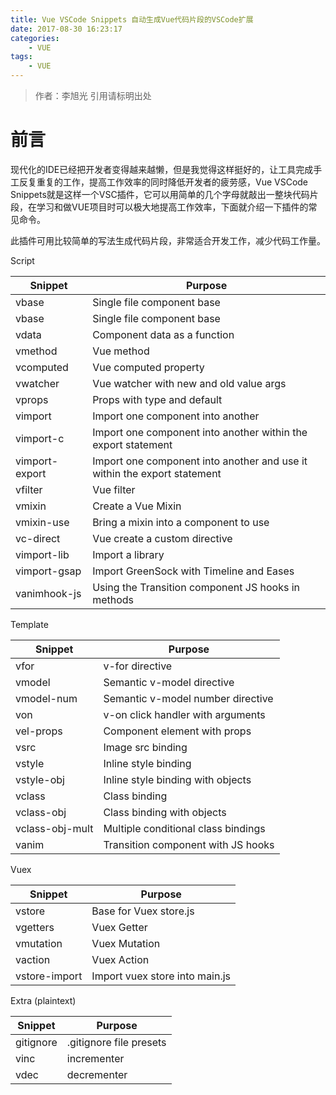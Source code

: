 ```yaml
---
title: Vue VSCode Snippets 自动生成Vue代码片段的VSCode扩展
date: 2017-08-30 16:23:17
categories: 
	- VUE
tags: 
	- VUE
---
```

> 作者：李旭光
> 引用请标明出处


# 前言
现代化的IDE已经把开发者变得越来越懒，但是我觉得这样挺好的，让工具完成手工反复重复的工作，提高工作效率的同时降低开发者的疲劳感，Vue VSCode Snippets就是这样一个VSC插件，它可以用简单的几个字母就敲出一整块代码片段，在学习和做VUE项目时可以极大地提高工作效率，下面就介绍一下插件的常见命令。
<!-- more -->

此插件可用比较简单的写法生成代码片段，非常适合开发工作，减少代码工作量。

Script


Snippet | Purpose
---|---
vbase | Single file component base
vbase|	Single file component base
vdata|	Component data as a function
vmethod|	Vue method
vcomputed|	Vue computed property
vwatcher|	Vue watcher with new and old value args
vprops|	Props with type and default
vimport	|Import one component into another
vimport-c|	Import one component into another within the export statement
vimport-export|	Import one component into another and use it within the export statement
vfilter	|Vue filter
vmixin|	Create a Vue Mixin
vmixin-use|	Bring a mixin into a component to use
vc-direct|	Vue create a custom directive
vimport-lib	|Import a library
vimport-gsap|	Import GreenSock with Timeline and Eases
vanimhook-js|	Using the Transition component JS hooks in methods
<!-- more -->
Template

Snippet | Purpose
---|---
vfor|	v-for directive
vmodel|	Semantic v-model directive
vmodel-num|	Semantic v-model number directive
von	|v-on click handler with arguments
vel-props|	Component element with props
vsrc|	Image src binding
vstyle|	Inline style binding
vstyle-obj|	Inline style binding with objects
vclass|	Class binding
vclass-obj|	Class binding with objects
vclass-obj-mult	|Multiple conditional class bindings
vanim|	Transition component with JS hooks

Vuex

Snippet | Purpose
---|---
vstore|	Base for Vuex store.js
vgetters|	Vuex Getter
vmutation|	Vuex Mutation
vaction|	Vuex Action
vstore-import|	Import vuex store into main.js

Extra (plaintext)

Snippet | Purpose
---|---
gitignore|	.gitignore file presets
vinc|	incrementer
vdec|	decrementer